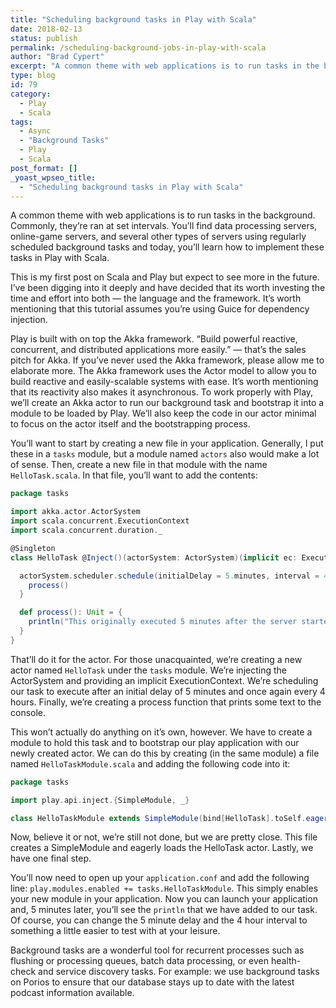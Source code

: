 ```yaml
---
title: "Scheduling background tasks in Play with Scala"
date: 2018-02-13
status: publish
permalink: /scheduling-background-jobs-in-play-with-scala
author: "Brad Cypert"
excerpt: "A common theme with web applications is to run tasks in the background. Commonly, they're ran at set intervals. You'll find data processing servers, online-game servers, and several other types of servers using regularly scheduled background tasks and today, you'll learn how to implement these tasks in Play with Scala."
type: blog
id: 79
category:
  - Play
  - Scala
tags:
  - Async
  - "Background Tasks"
  - Play
  - Scala
post_format: []
_yoast_wpseo_title:
  - "Scheduling background tasks in Play with Scala"
---
```


A common theme with web applications is to run tasks in the background. Commonly, they’re ran at set intervals. You’ll find data processing servers, online-game servers, and several other types of servers using regularly scheduled background tasks and today, you’ll learn how to implement these tasks in Play with Scala.

This is my first post on Scala and Play but expect to see more in the future. I’ve been digging into it deeply and have decided that its worth investing the time and effort into both — the language and the framework. It’s worth mentioning that this tutorial assumes you’re using Guice for dependency injection.

Play is built with on top the Akka framework. “Build powerful reactive, concurrent, and distributed applications more easily.” — that’s the sales pitch for Akka. If you’ve never used the Akka framework, please allow me to elaborate more. The Akka framework uses the Actor model to allow you to build reactive and easily-scalable systems with ease. It’s worth mentioning that its reactivity also makes it asynchronous. To work properly with Play, we’ll create an Akka actor to run our background task and bootstrap it into a module to be loaded by Play. We’ll also keep the code in our actor minimal to focus on the actor itself and the bootstrapping process.

You’ll want to start by creating a new file in your application. Generally, I put these in a `tasks` module, but a module named `actors` also would make a lot of sense. Then, create a new file in that module with the name `HelloTask.scala`. In that file, you’ll want to add the contents:

```scala
package tasks

import akka.actor.ActorSystem
import scala.concurrent.ExecutionContext
import scala.concurrent.duration._

@Singleton
class HelloTask @Inject()(actorSystem: ActorSystem)(implicit ec: ExecutionContext){

  actorSystem.scheduler.schedule(initialDelay = 5.minutes, interval = 4.hours) {
    process()
  }

  def process(): Unit = {
    println("This originally executed 5 minutes after the server started and will execute again in 4 hours")
  }
}

```

That’ll do it for the actor. For those unacquainted, we’re creating a new actor named `HelloTask` under the `tasks` module. We’re injecting the ActorSystem and providing an implicit ExecutionContext. We’re scheduling our task to execute after an initial delay of 5 minutes and once again every 4 hours. Finally, we’re creating a process function that prints some text to the console.

This won’t actually do anything on it’s own, however. We have to create a module to hold this task and to bootstrap our play application with our newly created actor. We can do this by creating (in the same module) a file named `HelloTaskModule.scala` and adding the following code into it:

```scala
package tasks

import play.api.inject.{SimpleModule, _}

class HelloTaskModule extends SimpleModule(bind[HelloTask].toSelf.eagerly())

```

Now, believe it or not, we’re still not done, but we are pretty close. This file
creates a SimpleModule and eagerly loads the HelloTask actor. Lastly, we have one
final step.

You’ll now need to open up your `application.conf` and add the following line: `play.modules.enabled += tasks.HelloTaskModule`. This simply enables your new module in your application. Now you can launch your application and, 5 minutes later, you’ll see the `println` that we have added to our task. Of course, you can change the 5 minute delay and the 4 hour interval to something a little easier to test with at your leisure.

Background tasks are a wonderful tool for recurrent processes such as flushing or processing queues, batch data processing, or even health-check and service discovery tasks. For example: we use background tasks on Porios to ensure that our database stays up to date with the latest podcast information available.
